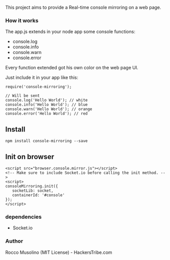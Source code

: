 This project aims to provide a Real-time console mirroring on a web page. 

### How it works

The app.js extends in your node app some console functions:
- console.log
- console.info
- console.warn
- console.error

Every function extended got his own color on the web page UI.

Just include it in your app like this:

    require('console-mirroring');

    // Will be sent
    console.log('Hello World'); // white
    console.info('Hello World'); // blue
    console.warn('Hello World'); // orange
    console.error('Hello World'); // red

## Install

    npm install console-mirroring --save

## Init on browser

	<script src="browser.console.mirror.js"></script>
	<!-- Make sure to include Socket.io before calling the init method. -->
	<script>
    consoleMirroring.init({
       socketLib: socket,
       containerId: '#console' 
    });
	</script>


### dependencies

- Socket.io

### Author

Rocco Musolino (MIT License) - HackersTribe.com